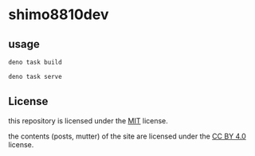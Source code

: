 # shimo8810dev

## usage

```sh
deno task build
```

```sh
deno task serve
```

## License

this repository is licensed under the [MIT](https://opensource.org/licenses/MIT) license.

the contents (posts, mutter) of the site are licensed under the [CC BY 4.0](https://creativecommons.org/licenses/by/4.0) license.
